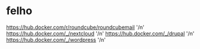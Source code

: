 # felho

https://hub.docker.com/r/roundcube/roundcubemail '/n'
https://hub.docker.com/_/nextcloud '/n'
https://hub.docker.com/_/drupal '/n'
https://hub.docker.com/_/wordpress '/n'

